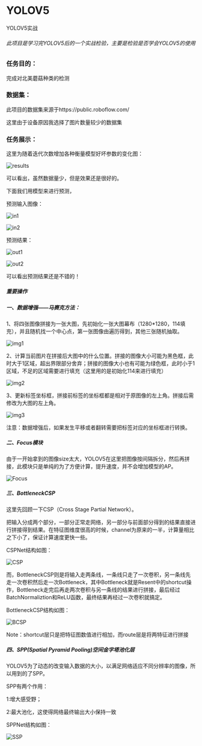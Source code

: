 # YOLOV5

YOLOV5实战

###### 此项目是学习完YOLOV5后的一个实战检验，主要是检验是否学会YOLOV5的使用

### 任务目的：

完成对北美蘑菇种类的检测

### 数据集：

此项目的数据集来源于https://public.roboflow.com/  

这里由于设备原因我选择了图片数量较少的数据集

### 任务展示：

这里为随着迭代次数增加各种衡量模型好坏参数的变化图：

![results](./results.png)

可以看出，虽然数据量少，但是效果还是很好的。

下面我们用模型来进行预测，

预测输入图像：

![in1](./in1.png)

![in2](./in2.png)

预测结果：

![out1](./out1.png)

![out2](./out2.png)

可以看出预测结果还是不错的！





##### 重要操作

##### 一、数据增强——马赛克方法：

1、将四张图像拼接为一张大图，先初始化一张大图幕布（1280*1280，114填充），并且随机找一个中心点，第一张图像由遍历得到，其他三张随机抽取。


![img1](./image-1.png)


2、计算当前图片在拼接后大图中的什么位置。拼接的图像大小可能为黑色框，此时大于1区域，超出界限部分舍弃；拼接的图像大小也有可能为绿色框，此时小于1区域，不足的区域需要进行填充（这里用的是初始化114来进行填充）

![img2](./image-2.png)

3、更新标签坐标框，拼接前标签的坐标框都是相对于原图像的左上角。拼接后需修改为大图的左上角。

![img3](./image-3.png)

注意：数据增强后，如果发生平移或者翻转需要把标签对应的坐标框进行转换。

##### 二、Focus模块

由于一开始拿到的图像size太大，YOLOV5在这里把图像按间隔拆分，然后再拼接，此模块只是单纯的为了方便计算，提升速度，并不会增加模型的AP。

![Focus](./Focus.png)

##### 三、BottleneckCSP

这里先回顾一下CSP（Cross Stage Partial Network）。

把输入分成两个部分，一部分正常走网络，另一部分与前面部分得到的结果直接进行拼接得到结果。在特征图维度很高的时候，channel为原来的一半，计算量相比之下小了，保证计算速度更快一些。

CSPNet结构如图：

![CSP](./CSP.png)

而，BottleneckCSP则是将输入走两条线，一条线只走了一次卷积，另一条线先走一次卷积然后走一次Bottleneck，其中Bottleneck就是Resent中的shortcut操作，Bottleneck走完后再走两次卷积与另一条线的结果进行拼接，最后经过BatchNormaliztion和ReLU函数，最终结果再经过一次卷积就搞定。

BottleneckCSP结构如图：

![BCSP](./BCSP.png)

Note：shortcut层只是把特征图数值进行相加，而route层是将两特征进行拼接

##### 四、SPP(Spatial Pyramid Pooling)空间金字塔池化层

YOLOV5为了动态的改变输入数据的大小，以满足网络适应不同分辨率的图像，所以用到的了SPP。

SPP有两个作用：

1:增大感受野；

2:最大池化，这使得网络最终输出大小保持一致

SPPNet结构如图：

![SSP](./SSP.png)
